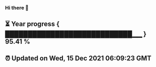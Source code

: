 ### Hi there 👋
⏳ Year progress { ████████████████████████████▁▁ } 95.41 %
---
⏰ Updated on Wed, 15 Dec 2021 06:09:23 GMT
---

